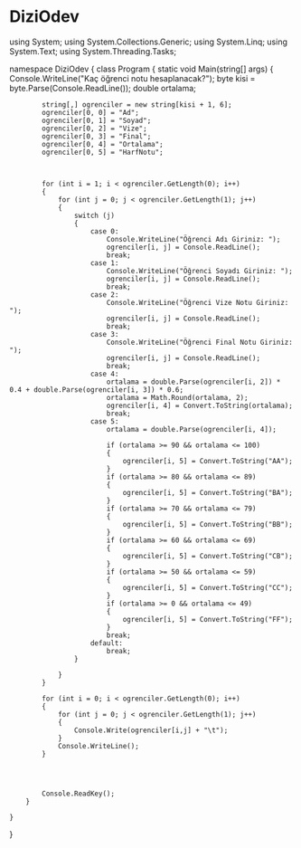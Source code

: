 # DiziOdev

using System;
using System.Collections.Generic;
using System.Linq;
using System.Text;
using System.Threading.Tasks;

namespace DiziOdev
{
    class Program
    {
        static void Main(string[] args)
        {
            Console.WriteLine("Kaç öğrenci notu hesaplanacak?");
            byte kisi = byte.Parse(Console.ReadLine());
            double ortalama;
               

            string[,] ogrenciler = new string[kisi + 1, 6];
            ogrenciler[0, 0] = "Ad";
            ogrenciler[0, 1] = "Soyad";
            ogrenciler[0, 2] = "Vize";
            ogrenciler[0, 3] = "Final";
            ogrenciler[0, 4] = "Ortalama";
            ogrenciler[0, 5] = "HarfNotu";

           

            for (int i = 1; i < ogrenciler.GetLength(0); i++)
            {
                for (int j = 0; j < ogrenciler.GetLength(1); j++)
                {
                    switch (j)
                    {
                        case 0:
                            Console.WriteLine("Öğrenci Adı Giriniz: ");
                            ogrenciler[i, j] = Console.ReadLine();
                            break;
                        case 1:
                            Console.WriteLine("Öğrenci Soyadı Giriniz: ");
                            ogrenciler[i, j] = Console.ReadLine();
                            break;
                        case 2:
                            Console.WriteLine("Öğrenci Vize Notu Giriniz: ");
                            ogrenciler[i, j] = Console.ReadLine();
                            break;
                        case 3:
                            Console.WriteLine("Öğrenci Final Notu Giriniz: ");
                            ogrenciler[i, j] = Console.ReadLine();
                            break;
                        case 4:
                            ortalama = double.Parse(ogrenciler[i, 2]) * 0.4 + double.Parse(ogrenciler[i, 3]) * 0.6;
                            ortalama = Math.Round(ortalama, 2);
                            ogrenciler[i, 4] = Convert.ToString(ortalama);
                            break;
                        case 5:
                            ortalama = double.Parse(ogrenciler[i, 4]);
                            
                            if (ortalama >= 90 && ortalama <= 100)
                            {
                                ogrenciler[i, 5] = Convert.ToString("AA");
                            }
                            if (ortalama >= 80 && ortalama <= 89)
                            {
                                ogrenciler[i, 5] = Convert.ToString("BA");
                            }
                            if (ortalama >= 70 && ortalama <= 79)
                            {
                                ogrenciler[i, 5] = Convert.ToString("BB");
                            }
                            if (ortalama >= 60 && ortalama <= 69)
                            {
                                ogrenciler[i, 5] = Convert.ToString("CB");
                            }
                            if (ortalama >= 50 && ortalama <= 59)
                            {
                                ogrenciler[i, 5] = Convert.ToString("CC");
                            }
                            if (ortalama >= 0 && ortalama <= 49)
                            {
                                ogrenciler[i, 5] = Convert.ToString("FF");
                            }
                            break;
                        default:
                            break;
                    }
                    
                }
            }

            for (int i = 0; i < ogrenciler.GetLength(0); i++)
            {
                for (int j = 0; j < ogrenciler.GetLength(1); j++)
                {
                    Console.Write(ogrenciler[i,j] + "\t");
                }
                Console.WriteLine();
            }

           
           
           
            Console.ReadKey();
        }
        
    }
}
